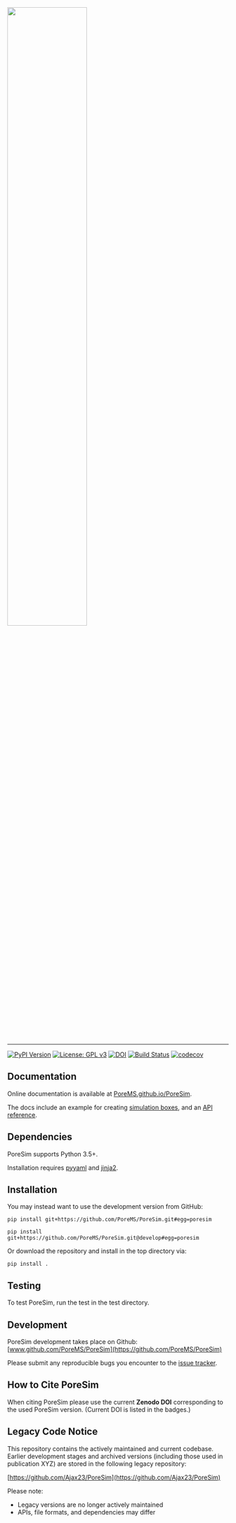 <img src="https://github.com/PoreMS/PoreSim/blob/main/docsrc/pics/logo_text_sub.svg" width="60%">

--------------------------------------

[![PyPI Version](https://img.shields.io/badge/PyPI-0.3.0-orange)](https://pypi.org/project/PoreSim/)
[![License: GPL v3](https://img.shields.io/badge/License-GPLv3-blue.svg)](https://github.com/PoreMS/PoreSim/blob/master/LICENSE)
[![DOI](https://zenodo.org/badge/DOI/10.5281/zenodo.17395962.svg)](https://doi.org/10.5281/zenodo.17395962)
[![Build Status](https://github.com/PoreMS/PoreSim/actions/workflows/workflow.yml/badge.svg)](https://github.com/PoreMS/PoreSim/actions/workflows/workflow.yml)
[![codecov](https://codecov.io/gh/PoreMS/PoreSim/branch/main/graph/badge.svg)](https://codecov.io/gh/PoreMS/PoreSim)

## Documentation

Online documentation is available at [PoreMS.github.io/PoreSim](http://PoreMS.github.io/PoreSim).

The docs include an example for creating [simulation boxes](http://PoreMS.github.io/PoreSim/simulation.html), and an [API reference](http://PoreMS.github.io/PoreSim/api.html).


## Dependencies

PoreSim supports Python 3.5+.

Installation requires [pyyaml](https://pypi.org/project/PyYAML/) and [jinja2](https://pypi.org/project/Jinja2/).


## Installation

You may instead want to use the development version from GitHub:

    pip install git+https://github.com/PoreMS/PoreSim.git#egg=poresim

    pip install git+https://github.com/PoreMS/PoreSim.git@develop#egg=poresim

Or download the repository and install in the top directory via:

    pip install .


## Testing

To test PoreSim, run the test in the test directory.


## Development

PoreSim development takes place on Github: [www.github.com/PoreMS/PoreSim](https://github.com/PoreMS/PoreSim)

Please submit any reproducible bugs you encounter to the [issue tracker](https://github.com/PoreMS/PoreSim/issues).


## How to Cite PoreSim

When citing PoreSim please use the current **Zenodo DOI** corresponding to the used PoreSim version. (Current DOI is listed in the badges.)

## Legacy Code Notice

This repository contains the actively maintained and current codebase.  
Earlier development stages and archived versions (including those used in publication XYZ) are stored in the following legacy repository:

[https://github.com/Ajax23/PoreSim](https://github.com/Ajax23/PoreSim)

Please note:
- Legacy versions are no longer actively maintained  
- APIs, file formats, and dependencies may differ  
